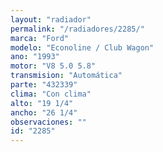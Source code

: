 ```yaml
---
layout: "radiador"
permalink: "/radiadores/2285/"
marca: "Ford"
modelo: "Econoline / Club Wagon"
ano: "1993"
motor: "V8 5.0 5.8"
transmision: "Automática"
parte: "432339"
clima: "Con clima"
alto: "19 1/4"
ancho: "26 1/4"
observaciones: ""
id: "2285"
---
```


